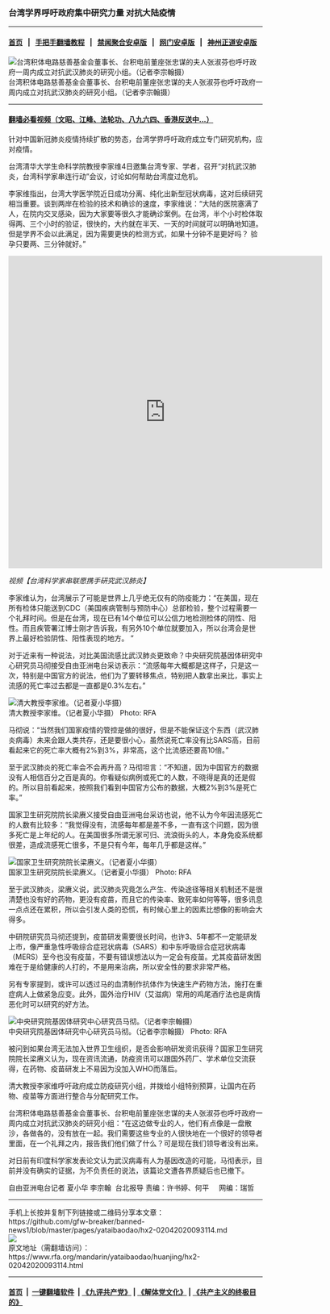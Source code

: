 ### 台湾学界呼吁政府集中研究力量 对抗大陆疫情
------------------------

#### [首页](https://github.com/gfw-breaker/banned-news1/blob/master/README.md) &nbsp;&nbsp;|&nbsp;&nbsp; [手把手翻墙教程](https://github.com/gfw-breaker/guides/wiki) &nbsp;&nbsp;|&nbsp;&nbsp; [禁闻聚合安卓版](https://github.com/gfw-breaker/bn-android) &nbsp;&nbsp;|&nbsp;&nbsp; [网门安卓版](https://github.com/oGate2/oGate) &nbsp;&nbsp;|&nbsp;&nbsp; [神州正道安卓版](https://github.com/SzzdOgate/update) 



<div id="headerimg">
 <img alt="台湾积体电路慈善基金会董事长、台积电前董座张忠谋的夫人张淑芬也呼吁政府一周内成立对抗武汉肺炎的研究小组。（记者李宗翰摄）" src="https://www.rfa.org/mandarin/yataibaodao/huanjing/hx2-02042020093114.html/4e004e004e00.jpg/@@images/cf4a7aa0-d758-48cd-94ab-9aaba22e320f.jpeg" title="台湾积体电路慈善基金会董事长、台积电前董座张忠谋的夫人张淑芬也呼吁政府一周内成立对抗武汉肺炎的研究小组。（记者李宗翰摄）"/>
 <div id="headerimgcontents">
  <div id="headerimgcaption">
   <span>
    台湾积体电路慈善基金会董事长、台积电前董座张忠谋的夫人张淑芬也呼吁政府一周内成立对抗武汉肺炎的研究小组。（记者李宗翰摄）
   </span>
   <!-- zoomattribute -->
  </div>
  <!-- headerimgcaption -->
 </div>
 <!-- headerimagecontents -->
</div>

<hr/>


#### [翻墙必看视频（文昭、江峰、法轮功、八九六四、香港反送中...）](https://github.com/gfw-breaker/banned-news1/blob/master/pages/link3.md)

<div id="storytext">
 <div>
  <div class="slot_header">
  </div>
 </div>
 <p>
 </p>
 <p>
  针对中国新冠肺炎疫情持续扩散的势态，台湾学界呼吁政府成立专门研究机构，应对疫情。
 </p>
 <p>
  台湾清华大学生命科学院教授李家维4日邀集台湾专家、学者，召开“对抗武汉肺炎，台湾科学家串连行动”会议，讨论如何帮助台湾度过危机。
 </p>
 <p>
 </p>
 <p>
 </p>
 <p>
  李家维指出，台湾大学医学院近日成功分离、纯化出新型冠状病毒，这对后续研究相当重要。谈到两岸在检验的技术和确诊的速度，李家维说：“大陆的医院塞满了人，在院内交叉感染，因为大家要等很久才能确诊案例。在台湾，半个小时检体取得两、三个小时的验证，很快的，大约就在半天、一天的时间就可以明确地知道。但是学界不会以此满足，因为需要更快的检测方式，如果十分钟不是更好吗？ 验孕只要两、三分钟就好。”
 </p>
 <p>
 </p>
 <p>
  <iframe frameborder="0" height="620" scrolling="no" src="https://www.facebook.com/plugins/video.php?href=https%3A%2F%2Fwww.facebook.com%2FRFAChinese%2Fvideos%2F471775723732572%2F&amp;show_text=0&amp;width=622" width="622">
  </iframe>
 </p>
 <p>
  <i>
   视频【台湾科学家串联愿携手研究武汉肺炎】
  </i>
 </p>
 <p>
 </p>
 <p>
  李家维认为，台湾展示了可能是世界上几乎绝无仅有的防疫能力：“在美国，现在所有检体只能送到CDC（美国疾病管制与预防中心）总部检验，整个过程需要一个礼拜时间。但是在台湾，现在已有14个单位可以公信力地检测检体的阴性、阳性。而且疾管署江博士刚才告诉我，有另外10个单位就要加入，所以台湾会是世界上最好检验阴性、阳性表现的地方。 ”
 </p>
 <p>
  对于近来有一种说法，对比美国流感比武汉肺炎更致命？中央研究院基因体研究中心研究员马彻接受自由亚洲电台采访表示：“流感每年大概都是这样子，只是这一次，特别是中国官方的说法，他们为了要转移焦点，特别把人数拿出来比，事实上流感的死亡率过去都是一直都是0.3%左右。”
 </p>
 <p>
 </p>
 <p>
  <div class="image-inline captioned" style="width:1500px;">
   <div style="width:1500px;">
    <img alt="清大教授李家维。（记者夏小华摄）" src="https://www.rfa.org/mandarin/yataibaodao/huanjing/hx2-02042020093114.html/4e8c4e8c4e8c.JPG" title="清大教授李家维。（记者夏小华摄）"/>
   </div>
   <div class="image-caption">
    <span style="width:1500px;">
     清大教授李家维。（记者夏小华摄）
    </span>
    <span class="copyright">
     Photo: RFA
    </span>
   </div>
  </div>
 </p>
 <p>
  马彻说：“当然我们国家疫情的管控是做的很好，但是不能保证这个东西（武汉肺炎病毒）未来会跟人类共存，还是要很小心，虽然说死亡率没有比SARS高，目前看起来它的死亡率大概有2%到3%，非常高，这个比流感还要高10倍。”
 </p>
 <p>
  至于武汉肺炎的死亡率会不会再升高？马彻坦言：“不知道，因为中国官方的数据没有人相信百分之百是真的。你看疑似病例或死亡的人数，不晓得是真的还是假的。所以目前看起来，按照我们看到中国官方公布的数据，大概2%到3%是死亡率。”
 </p>
 <p>
  国家卫生研究院院长梁赓义接受自由亚洲电台采访也说，他不认为今年因流感死亡的人数有比较多：“我觉得没有，流感每年都是差不多，一直有这个问题，因为很多死亡是上年纪的人。在美国很多所谓无家可归、流浪街头的人，本身免疫系统都很差，造成流感死亡很多，不是只有今年，每年几乎都是这样。”
 </p>
 <p>
 </p>
 <p>
  <div class="image-inline captioned" style="width:1500px;">
   <div style="width:1500px;">
    <img alt="国家卫生研究院院长梁赓义。（记者夏小华摄）" src="https://www.rfa.org/mandarin/yataibaodao/huanjing/hx2-02042020093114.html/56db56db56db.JPG" title="国家卫生研究院院长梁赓义。（记者夏小华摄）"/>
   </div>
   <div class="image-caption">
    <span style="width:1500px;">
     国家卫生研究院院长梁赓义。（记者夏小华摄）
    </span>
    <span class="copyright">
     Photo: RFA
    </span>
   </div>
  </div>
 </p>
 <p>
  至于武汉肺炎，梁赓义说，武汉肺炎究竟怎么产生、传染途径等相关机制还不是很清楚也没有好的药物，更没有疫苗，而且它的传染率、致死率如何等等，很多讯息一点点还在累积，所以会引发人类的恐慌，有时候心里上的因素比想像的影响会大得多。
 </p>
 <p>
  中研院研究员马彻还提到，疫苗研发需要很长时间，也许3、5年都不一定能研发上市，像严重急性呼吸综合症冠状病毒（SARS）和中东呼吸综合症冠状病毒（MERS）至今也没有疫苗，不要有错误想法以为一定会有疫苗。尤其疫苗研发困难在于是给健康的人打的，不是用来治病，所以安全性的要求非常严格。
 </p>
 <p>
  另有专家提到，或许可以透过马的血清制作抗体作为快速生产药物方法，施打在重症病人上做紧急应变。此外，国外治疗HIV（艾滋病）常用的鸡尾酒疗法也是病情恶化时可以研究的好方法。
 </p>
 <p>
 </p>
 <p>
  <div class="image-inline captioned" style="width:1500px;">
   <div style="width:1500px;">
    <img alt="中央研究院基因体研究中心研究员马彻。（记者李宗翰摄）" src="https://www.rfa.org/mandarin/yataibaodao/huanjing/hx2-02042020093114.html/4e094e094e09.jpg" title="中央研究院基因体研究中心研究员马彻。（记者李宗翰摄）"/>
   </div>
   <div class="image-caption">
    <span style="width:1500px;">
     中央研究院基因体研究中心研究员马彻。（记者李宗翰摄）
    </span>
    <span class="copyright">
     Photo: RFA
    </span>
   </div>
  </div>
 </p>
 <p>
  被问到如果台湾无法加入世界卫生组织，是否会影响研发资讯获得？国家卫生研究院院长梁赓义认为，现在资讯流通，防疫资讯可以跟国外药厂、学术单位交流获得，在药物、疫苗研发上不易因为没加入WHO而落后。
 </p>
 <p>
  清大教授李家维呼吁政府成立防疫研究小组，并拨给小组特别预算，让国内在药物、疫苗等方面进行整合与分配研究工作。
 </p>
 <p>
  台湾积体电路慈善基金会董事长、台积电前董座张忠谋的夫人张淑芬也呼吁政府一周内成立对抗武汉肺炎的研究小组：“在这边做专业的人，他们有点像是一盘散沙，各做各的，没有放在一起。我们需要这些专业的人很快地在一个很好的领导者里面，在一个礼拜之内，报告我们他们做了什么？可是现在我们领导者没有出来。
 </p>
 <p>
  对日前有印度科学家发表论文认为武汉病毒有人为基因改造的可能，马彻表示，目前并没有确实的证据，为不负责任的说法，该篇论文遭各界质疑后也已撤下。
 </p>
 <p>
 </p>
 <p>
  自由亚洲电台记者 夏小华 李宗翰  台北报导 责编：许书婷、何平     网编：瑞哲
 </p>
</div>

<hr/>
手机上长按并复制下列链接或二维码分享本文章：<br/>
https://github.com/gfw-breaker/banned-news1/blob/master/pages/yataibaodao/hx2-02042020093114.md <br/>
<a href='https://github.com/gfw-breaker/banned-news1/blob/master/pages/yataibaodao/hx2-02042020093114.md'><img src='https://github.com/gfw-breaker/banned-news1/blob/master/pages/yataibaodao/hx2-02042020093114.md.png'/></a> <br/>
原文地址（需翻墙访问）：https://www.rfa.org/mandarin/yataibaodao/huanjing/hx2-02042020093114.html


------------------------
#### [首页](https://github.com/gfw-breaker/banned-news1/blob/master/README.md) &nbsp;|&nbsp; [一键翻墙软件](https://github.com/gfw-breaker/nogfw/blob/master/README.md) &nbsp;| [《九评共产党》](https://github.com/gfw-breaker/9ping.md/blob/master/README.md#九评之一评共产党是什么) | [《解体党文化》](https://github.com/gfw-breaker/jtdwh.md/blob/master/README.md) | [《共产主义的终极目的》](https://github.com/gfw-breaker/gczydzjmd.md/blob/master/README.md)


<img src='http://gfw-breaker.win/banned-news/pages/yataibaodao/hx2-02042020093114.md' width='0px' height='0px'/>